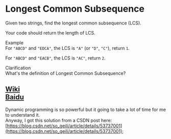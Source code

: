# Longest Common Subsequence
Given two strings, find the longest common subsequence (LCS).

Your code should return the length of LCS.

Example  
For `"ABCD"` and `"EDCA"`, the LCS is `"A"` (or `"D"`, `"C"`), return `1`.

For `"ABCD"` and `"EACB"`, the LCS is `"AC"`, return `2`.

Clarification  
What's the definition of Longest Common Subsequence?

[Wiki](https://en.wikipedia.org/wiki/Longest_common_subsequence_problem)  
[Baidu](http://baike.baidu.com/view/2020307.htm)
---

Dynamic programming is so powerful but it going to take a lot of time for me to understand it.  
Anyway, I got this solution from a CSDN post here: [https://blog.csdn.net/so_geili/article/details/53737001](https://blog.csdn.net/so_geili/article/details/53737001);